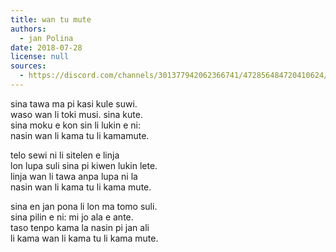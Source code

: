 ```yaml
---
title: wan tu mute
authors:
  - jan Polina
date: 2018-07-28
license: null
sources:
  - https://discord.com/channels/301377942062366741/472856484720410624/472856713003925505
---
```


sina tawa ma pi kasi kule suwi.  \
waso wan li toki musi. sina kute.  \
sina moku e kon sin li lukin e ni:  \
nasin wan li kama tu li kamamute.

telo sewi ni li sitelen e linja  \
lon lupa suli sina pi kiwen lukin lete.  \
linja wan li tawa anpa lupa ni la  \
nasin wan li kama tu li kama mute.

sina en jan pona li lon ma tomo suli.  \
sina pilin e ni: mi jo ala e ante.  \
taso tenpo kama la nasin pi jan ali  \
li kama wan li kama tu li kama mute.